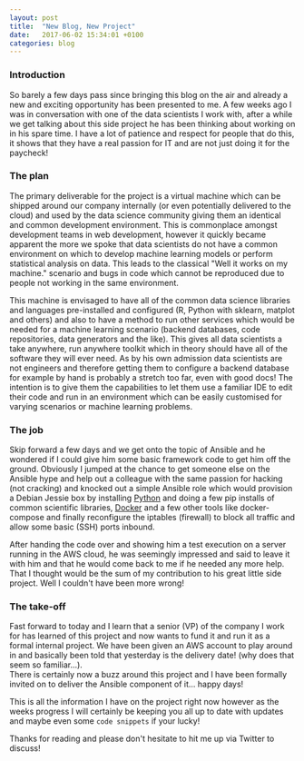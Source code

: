 ```yaml
---
layout: post
title:  "New Blog, New Project"
date:   2017-06-02 15:34:01 +0100
categories: blog
---
```


### Introduction
So barely a few days pass since bringing this blog on the air and already a new
and exciting opportunity has been presented to me.  A few weeks ago I was in
conversation with one of the data scientists I work with, after a while we get
talking about this side project he has been thinking about working on in his spare
time.  I have a lot of patience and respect for people that do this, it shows that
they have a real passion for IT and are not just doing it for the paycheck!

### The plan
The primary deliverable for the project is a virtual machine which can be shipped
around our company internally (or even potentially delivered to the cloud) and
used by the data science community giving them an identical and common development
environment.  This is commonplace amongst development teams in web development,
however it quickly became apparent the more we spoke that data scientists
do not have a common environment on which to develop machine learning models or
perform statistical analysis on data.  This leads to the classical "Well it works
on my machine." scenario and bugs in code which cannot be reproduced due to people
not working in the same environment.

This machine is envisaged to have all of the common data science libraries and languages
pre-installed and configured (R, Python with sklearn, matplot and others) and also
to have a method to run other services which would be needed for a machine learning
scenario (backend databases, code repositories, data generators and the like).
This gives all data scientists a take anywhere, run anywhere toolkit which in theory
should have all of the software they will ever need.  As by his own admission data
scientists are not engineers and therefore getting them to configure a backend
database for example by hand is probably a stretch too far, even with good docs!
The intention is to give them the capabilities to let them use a familiar IDE to
edit their code and run in an environment which can be easily customised for
varying scenarios or machine learning problems.

### The job
Skip forward a few days and we get onto the topic of Ansible and he wondered if
I could give him some basic framework code to get him off the ground.  Obviously
I jumped at the chance to get someone else on the Ansible hype and help out a
colleague with the same passion for hacking (not cracking) and knocked out a
simple Ansible role which would provision a Debian Jessie box by installing
[Python](https://python.org) and doing a few pip installs of common scientific
libraries, [Docker](https://docker.io) and a few other tools like docker-compose
and finally reconfigure the iptables (firewall) to block all traffic and allow
some basic (SSH) ports inbound.

After handing the code over and showing him a test execution on a server running
in the AWS cloud, he was seemingly impressed and said to leave it with him and
that he would come back to me if he needed any more help.  That I thought would
be the sum of my contribution to his great little side project.  Well I couldn't
have been more wrong!

### The take-off
Fast forward to today and I learn that a senior (VP) of the company I work for
has learned of this project and now wants to fund it and run it as a formal internal
project.  We have been given an AWS account to play around in and basically been
told that yesterday is the delivery date! (why does that seem so familiar...).  
There is certainly now a buzz around this project and I have been formally invited
on to deliver the Ansible component of it... happy days!

This is all the information I have on the project right now however as the weeks
progress I will certainly be keeping you all up to date with updates and maybe
even some `code snippets` if your lucky!  

Thanks for reading and please don't hesitate to hit me up via Twitter to discuss!
